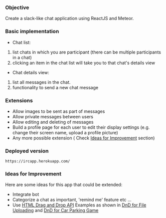 ### Objective
Create a slack-like chat application using ReactJS and Meteor.

### Basic implementation

* Chat list:
1. list chats in which you are participant (there can be multiple participants in a chat)
2. clicking an item in the chat list will take you to that chat's details view

* Chat details view:
1. list all messages in the chat.
2. functionality to send a new chat message

### Extensions

* Allow images to be sent as part of messages
* Allow private messages between users
* Allow editing and deleting of messages
* Build a profile page for each user to edit their display settings (e.g. change their screen name, upload a profile picture)
* Any more possible extension ( Check [Ideas for Improvement](#ideas) section)

### Deployed version

```
https://ircapp.herokuapp.com/
```

### <a name="ideas"></a> Ideas for Improvement

Here are some ideas for this app that could be extended:

* Integrate bot
* Categorize a chat as important, 'remind me' feature etc ...
* Use [HTML Drag and Drop API](https://developer.mozilla.org/en-US/docs/Web/API/HTML_Drag_and_Drop_API)
Examples as shown in [DnD for File Uploading](https://css-tricks.com/drag-and-drop-file-uploading/) and [DnD for Car Parking Game](https://css-tricks.com/creating-a-parking-game-with-the-html-drag-and-drop-api/)